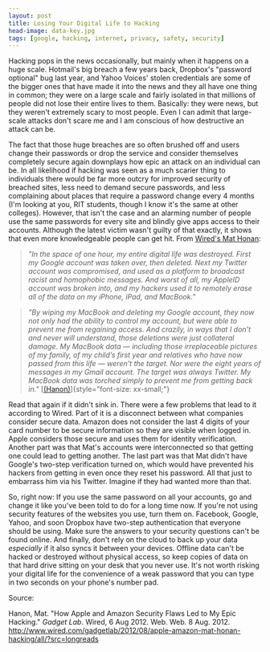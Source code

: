 ```yaml
---
layout: post
title: Losing Your Digital Life to Hacking
head-image: data-key.jpg
tags: [google, hacking, internet, privacy, safety, security]
---
```


Hacking pops in the news occasionally, but mainly when it happens on a
huge scale. Hotmail's big breach a few years back, Dropbox's "password
optional" bug last year, and Yahoo Voices' stolen credentials are some
of the bigger ones that have made it into the news and they all have one
thing in common; they were on a large scale and fairly isolated in that
millions of people did not lose their entire lives to them. Basically:
they were news, but they weren't extremely scary to most people. Even I
can admit that large-scale attacks don't scare me and I am conscious of
how destructive an attack can be.

The fact that those huge breaches are so often brushed off and users
change their passwords or drop the service and consider themselves
completely secure again downplays how epic an attack on an individual
can be. In all likelihood if hacking was seen as a much scarier thing to
individuals there would be far more outcry for improved security of
breached sites, less need to demand secure passwords, and less
complaining about places that require a password change every 4 months
(I'm looking at you, RIT students, though I know it's the same at other
colleges). However, that isn't the case and an alarming number of people
use the same passwords for every site and blindly give apps access to
their accounts. Although the latest victim wasn't guilty of that
exactly, it shows that even more knowledgeable people can get hit. From
[Wired's Mat
Honan](http://www.wired.com/gadgetlab/2012/08/apple-amazon-mat-honan-hacking/all/?src=longreads):

> *"In the space of one hour, my entire digital life was destroyed.
> First my Google account was taken over, then deleted. Next my Twitter
> account was compromised, and used as a platform to broadcast racist
> and homophobic messages. And worst of all, my AppleID account was
> broken into, and my hackers used it to remotely erase all of the data
> on my iPhone, iPad, and MacBook."*

> *"By wiping my MacBook and deleting my Google account, they now not
> only had the ability to control my account, but were able to prevent
> me from regaining access. And crazily, in ways that I don’t and never
> will understand, those deletions were just collateral damage. My
> MacBook data — including those irreplaceable pictures of my family, of
> my child’s first year and relatives who have now passed from this life
> — weren’t the target. Nor were the eight years of messages in my Gmail
> account. The target was always Twitter. My MacBook data was torched
> simply to prevent me from getting back in."*
> [[(Hanon)](http://blog.thenaterhood.com/2012/08/losing-your-digital-life-to-hacking.html#source-hanon "view citation")]{style="font-size: xx-small;"}

Read that again if it didn't sink in. There were a few problems that
lead to it according to Wired. Part of it is a disconnect between what
companies consider secure data. Amazon does not consider the last 4
digits of your card number to be secure information so they are visible
when logged in. Apple considers those secure and uses them for identity
verification. Another part was that Mat's accounts were interconnected
so that getting one could lead to getting another. The last part was
that Mat didn't have Google's two-step verification turned on, which
would have prevented his hackers from getting in even once they reset
his password. All that just to embarrass him via his Twitter. Imagine if
they had wanted more than that.

So, right now: If you use the same password on all your accounts, go and
change it like you've been told to do for a long time now. If you're not
using security features of the websites you use, turn them on. Facebook,
Google, Yahoo, and soon Dropbox have two-step authentication that
everyone should be using. Make sure the answers to your security
questions can't be found online. And finally, don't rely on the cloud to
back up your data *especially* if it also syncs it between your devices.
Offline data can't be hacked or destroyed without physical access, so
keep copies of data on that hard drive sitting on your desk that you
never use. It's not worth risking your digital life for the convenience
of a weak password that you can type in two seconds on your phone's
number pad.

Source:

Hanon, Mat. "How Apple and Amazon Security Flaws Led to My Epic
Hacking." *Gadget Lab*. Wired, 6 Aug 2012. Web. Web. 8 Aug. 2012.
<http://www.wired.com/gadgetlab/2012/08/apple-amazon-mat-honan-hacking/all/?src=longreads>
